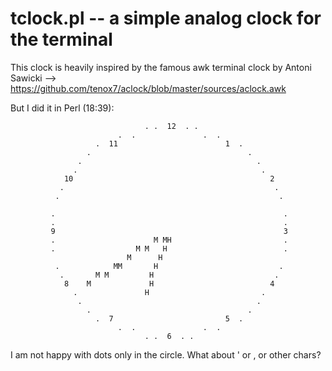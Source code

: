 # tclock.pl -- a simple analog clock for the terminal

This clock is heavily inspired by the famous awk terminal clock by Antoni Sawicki --> https://github.com/tenox7/aclock/blob/master/sources/aclock.awk

But I did it in Perl (18:39):

                                  . .  12  . .
                            .  .               .  .
                       .  11                        1  .
                     .                                   .
                   .                                       .
                  .                                         .
                10                                            2
               .                                               .
              .                                                 .

             .                                                   .
             .                                                   .
             9                                                   3
             .                      M MH                         .
             .                  M M   H                          .
                              M      H
              .            MM       H                           .
               .       M M         H                           .
                8    M             H                          4
                  .               H                         .
                   .                                       .
                     .                                   .
                       .  7                         5  .
                            .  .               .  .
                                  . .  6  . .

I am not happy with dots only in the circle.
What about ' or , or other chars?

